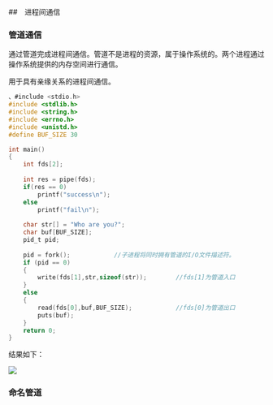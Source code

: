 ##　进程间通信

### 管道通信

通过管道完成进程间通信。管道不是进程的资源，属于操作系统的。两个进程通过操作系统提供的内存空间进行通信。

用于具有亲缘关系的进程间通信。

```c
、#include <stdio.h>
#include <stdlib.h>
#include <string.h>
#include <errno.h>
#include <unistd.h>
#define BUF_SIZE 30

int main()  
{  
    int fds[2];
	
	int res = pipe(fds);
	if(res == 0)
		printf("success\n");
	else
		printf("fail\n");
	
	char str[] = "Who are you?";
	char buf[BUF_SIZE];
    pid_t pid;
 
    pid = fork();            //子进程将同时拥有管道的I/O文件描述符。
    if (pid == 0)			
    {
        write(fds[1],str,sizeof(str));        //fds[1]为管道入口
    }
    else 
    {
        read(fds[0],buf,BUF_SIZE);            //fds[0]为管道出口    
        puts(buf);
    }
    return 0;	
}
```

结果如下：

![](https://pic.imgdb.cn/item/5eabf365c2a9a83be56120b1.png)

### 命名管道



